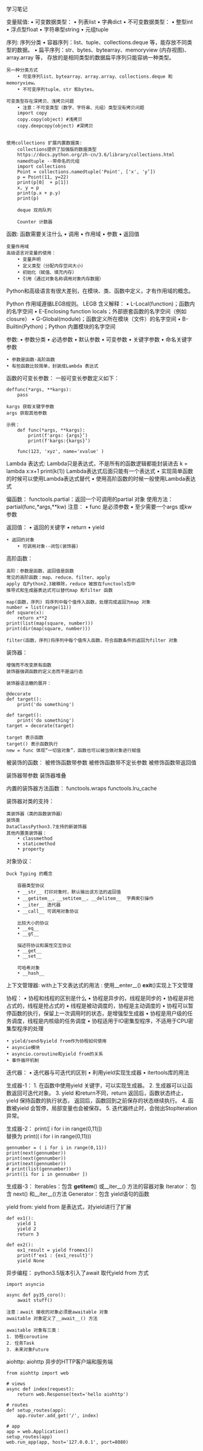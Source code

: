 学习笔记

变量赋值:
	• 可变数据类型： 
		• 列表list 
		• 字典dict
	• 不可变数据类型： 
		• 整型int 
		• 浮点型float 
		• 字符串型string 
		• 元组tuple


序列:
	序列分类 
		• 容器序列：list、tuple、collections.deque 等，能存放不同类型的数据。 
		• 扁平序列：str、bytes、bytearray、memoryview (内存视图)、array.array 等， 
					存放的是相同类型的数据扁平序列只能容纳一种类型。
				
	另一种分类方式 
		• 可变序列list、bytearray、array.array、collections.deque 和memoryview。 
		• 不可变序列tuple、str 和bytes。 

	可变类型存在深拷贝、浅拷贝问题 
		• 注意：不可变类型（数字、字符串、元组）类型没有拷贝问题
		import copy 
		copy.copy(object) #浅拷贝
		copy.deepcopy(object) #深拷贝
	
	
	使用collections 扩展内置数据类:
		collections提供了加强版的数据类型 
		https://docs.python.org/zh-cn/3.6/library/collections.html 
		namedtuple --带命名的元组 
		import collections 
		Point = collections.namedtuple('Point', ['x', 'y’]) 
		p = Point(11, y=22) 
		print(p[0]  + p[1]) 
		x, y = p 
		print(p.x + p.y) 
		print(p) 
		
		deque 双向队列 
		
		Counter 计数器
	
函数:
	函数需要关注什么 
		• 调用 
		• 作用域 
		• 参数 
		• 返回值

	变量作用域
	高级语言对变量的使用： 
		• 变量声明 
		• 定义类型（分配内存空间大小） 
		• 初始化（赋值、填充内存） 
		• 引用（通过对象名称调用对象内存数据）
	
Python和高级语言有很大差别，在模块、类、函数中定义，才有作用域的概念。

Python 作用域遵循LEGB规则。
	LEGB 含义解释： 
		• L-Local(function)；函数内的名字空间 
		• E-Enclosing function locals；外部嵌套函数的名字空间（例如closure） 
		• G-Global(module)；函数定义所在模块（文件）的名字空间 
		• B-Builtin(Python)；Python 内置模块的名字空间
	

参数:
	• 参数分类 
		• 必选参数 
		• 默认参数 
		• 可变参数 
		• 关键字参数 
		• 命名关键字参数
		
	• 参数是函数-高阶函数 
	• 有些函数比较简单，封装成Lambda 表达式
	

函数的可变长参数：
	一般可变长参数定义如下： 

	deffunc(*args, **kargs): 
		pass 
		
	kargs 获取关键字参数 
	args 获取其他参数 

	示例： 
		def func(*args, **kargs): 
			print(f'args: {args}’) 
			print(f'kargs:{kargs}’) 
			
		func(123, 'xyz', name='xvalue' ) 


Lambda 表达式:
	Lambda只是表达式，不是所有的函数逻辑都能封装进去
	k = lambda x:x+1 
	print(k(1))
	Lambda表达式后面只能有一个表达式 
		• 实现简单函数的时候可以使用Lambda表达式替代 
		• 使用高阶函数的时候一般使用Lambda表达式

偏函数：
	functools.partial：返回一个可调用的partial 对象 
	使用方法：partial(func,*args,**kw) 
	注意： 
		• func 是必须参数 
		• 至少需要一个args 或kw 参数
	
返回值：
	• 返回的关键字 
		• return 
		• yield
		
	• 返回的对象 
		• 可调用对象--闭包(装饰器)

高阶函数：

	高阶：参数是函数、返回值是函数 
	常见的高阶函数：map、reduce、filter、apply 
	apply 在Python2.3被移除，reduce 被放在functools包中 
	推导式和生成器表达式可以替代map 和filter 函数
		
	map(函数，序列) 将序列中每个值传入函数，处理完成返回为map 对象 
	number = list(range(11)) 
	def square(x): 
		return x**2 
	print(list(map(square, number))) 
	print(dir(map(square, number))) 

	filter(函数，序列)将序列中每个值传入函数，符合函数条件的返回为filter 对象 


装饰器：

	增强而不改变原有函数 
	装饰器强调函数的定义态而不是运行态

	装饰器语法糖的展开： 

	@decorate 
	def target(): 
		print('do something') 

	def target(): 
		print('do something') 
	target = decorate(target)

	target 表示函数 
	target() 表示函数执行 
	new = func 体现“一切皆对象”，函数也可以被当做对象进行赋值

被装饰的函数：
	被修饰函数带参数 
	被修饰函数带不定长参数 
	被修饰函数带返回值
	
装饰器带参数 
装饰器堆叠

内置的装饰器方法函数：
	functools.wraps 
	functools.lru_cache
	
装饰器对类的支持：

	类装饰器（类的函数装饰器） 
	装饰类 
	DataClassPython3.7支持的新装饰器
	其他内置类装饰器：
		• classmethod 
		• staticmethod 
		• property

对象协议：

	Duck Typing 的概念

		容器类型协议 
		• __str__ 打印对象时，默认输出该方法的返回值 
		• __getitem__、__setitem__、__delitem__  字典索引操作
		• __iter__ 迭代器 
		• __call__ 可调用对象协议
		
		比较大小的协议 
		• __eq__ 
		• __gt__
		
		描述符协议和属性交互协议 
		• __get__ 
		• __set__
		
		可哈希对象
		• __hash__
		

上下文管理器:
	with上下文表达式的用法 :
		使用__enter__() __exit__()实现上下文管理


协程：	
	• 协程和线程的区别是什么 
		• 协程是异步的，线程是同步的
		• 协程是非抢占式的，线程是抢占式的
		• 线程是被动调度的，协程是主动调度的
		• 协程可以暂停函数的执行，保留上一次调用时的状态，是增强型生成器
		• 协程是用户级的任务调度，线程是内核级的任务调度
		• 协程适用于IO密集型程序，不适用于CPU密集型程序的处理
		
	• yield/send与yield from作为协程如何使用 
	• asyncio模块 
	• asyncio.coroutine和yield from的关系 
	• 事件循环机制


迭代器：
	• 迭代器与可迭代的区别 
	• 利用yield实现生成器 
	• itertools库的用法 


生成器-1：
	1. 在函数中使用yield 关键字，可以实现生成器。 
	2. 生成器可以让函数返回可迭代对象。 
	3. yield 和return不同，return 返回后，函数状态终止，yield 保持函数的执行状态， 返回后，函数回到之前保存的状态继续执行。 
	4. 函数被yield 会暂停，局部变量也会被保存。 
	5. 迭代器终止时，会抛出StopIteration异常。 


生成器-2：
	print([ i for i in range(0,11)])  
	替换为 
	print(( i for i in range(0,11)))
	
	gennumber = ( i for i in range(0,11)) 
	print(next(gennumber)) 
	print(next(gennumber)) 
	print(next(gennumber)) 
	# print(list(gennumber)) 
	print([i for i in gennumber ])


生成器-3：
	Iterables：包含 __getitem__() 或__iter__() 方法的容器对象 
	Iterator： 包含 next() 和__iter__()方法 
	Generator：包含 yield语句的函数


yield from:
	yield from 是表达式，对yield进行了扩展 

	def ex1(): 
		yield 1 
		yield 2 
		return 3 
		
	def ex2(): 
		ex1_result = yield fromex1() 
		print(f'ex1 : {ex1_result}') 
		yield None 


异步编程：
	python3.5版本引入了await 取代yield from 方式

	import asyncio 

	async def py35_coro(): 
		await stuff() 
		
	注意：await 接收的对象必须是awaitable 对象 
	awaitable 对象定义了__await__() 方法

	awaitable 对象有三类： 
	1. 协程coroutine 
	2. 任务Task 
	3. 未来对象Future


aiohttp:
	aiohttp 异步的HTTP客户端和服务端 

	from aiohttp import web 

	# views 
	async def index(request): 
		return web.Response(text='hello aiohttp') 
		
	# routes 
	def setup_routes(app): 
		app.router.add_get('/', index) 
		
	# app 
	app = web.Application() 
	setup_routes(app) 
	web.run_app(app, host='127.0.0.1', port=8080) 

